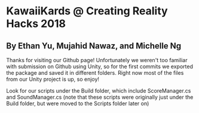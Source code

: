 # KawaiiKards @ Creating Reality Hacks 2018

## By Ethan Yu, Mujahid Nawaz, and Michelle Ng

Thanks for visiting our Github page! Unfortunately we weren't too familiar with submission on Github using Unity,
so for the first commits we exported the package and saved it in different folders. Right now most of the files 
from our Unity project is up, so enjoy!

Look for our scripts under the Build folder, which include ScoreManager.cs and SoundManager.cs (note that these scripts 
were originally just under the Build folder, but were moved to the Scripts folder later on)

